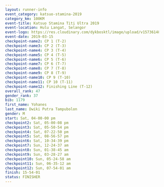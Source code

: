 ```yaml
--- 
layout: runner-info 
event_category: katsuo-stamina-2019 
category_km: 100KM 
event-title: Katsuo Stamina Titi Ultra 2019 
event-location: Hulu Langat, Selangor 
event-logo: https://res.cloudinary.com/dykbosktl/image/upload/v1573614825/Logo/Logo_p7ft6n.png 
event-date: 2019-03-15 
checkpoint-name2: CP 1 (T-2) 
checkpoint-name3: CP 2 (T-3) 
checkpoint-name4: CP 3 (T-4) 
checkpoint-name5: CP 4 (T-5) 
checkpoint-name6: CP 5 (T-6) 
checkpoint-name7: CP 6 (T-7) 
checkpoint-name8: CP 7 (T-8) 
checkpoint-name9: CP 8 (T-9) 
checkpoint-name10: CP 9 (T-10) 
checkpoint-name11: CP 10 (T-11) 
checkpoint-name12: Finishing Line (T-12) 
overall_rank: 47
gender_rank: 37
bib: 1179
first_name: Yohanes
last_name: Dwiki Putra Tampubolon
gender: M
start: Sat, 04-00-00 pm
checkpoint2: Sat, 05-00-08 pm
checkpoint3: Sat, 05-50-54 pm
checkpoint4: Sat, 07-22-50 pm
checkpoint5: Sat, 08-56-57 pm
checkpoint6: Sat, 10-34-39 pm
checkpoint7: Sun, 12-24-37 am
checkpoint8: Sun, 01-38-45 am
checkpoint9: Sun, 03-28-27 am
checkpoint10: Sun, 05-24-58 am
checkpoint11: Sun, 06-35-12 am
checkpoint12: Sun, 07-54-01 am
finish: 15-54-01
status: FINISHER
--- 
```

